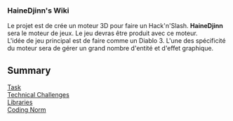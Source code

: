 ### HaineDjinn's Wiki
Le projet est de crée un moteur 3D pour faire un Hack'n'Slash. **HaineDjinn** sera le moteur de jeux. Le jeu devras être produit avec ce moteur.  
L'idée de jeu principal est de faire comme un Diablo 3. L'une des spécificité du moteur sera de gérer un grand nombre d'entité et d'effet graphique.

## Summary  
[Task](Task)  
[Technical Challenges](Challenges)  
[Libraries](Libraries)  
[Coding Norm](Norm)